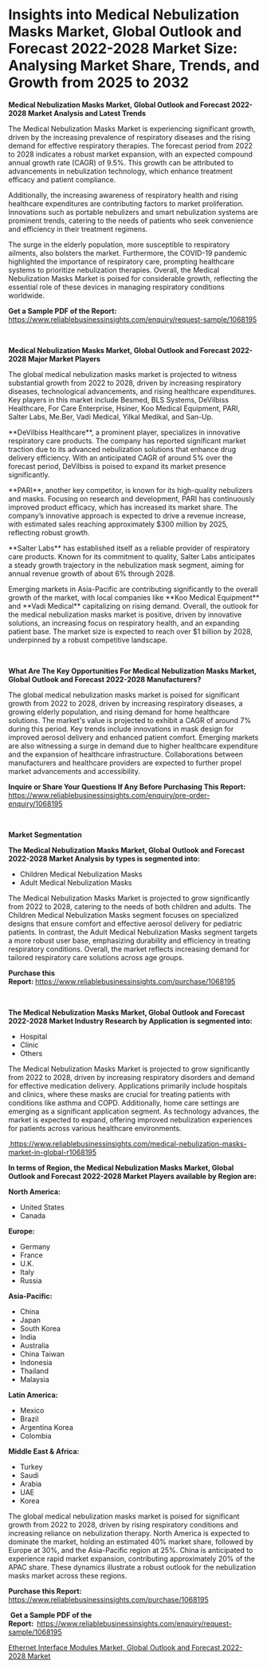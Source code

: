 <p><h1>Insights into Medical Nebulization Masks Market, Global Outlook and Forecast 2022-2028 Market Size: Analysing Market Share, Trends, and Growth from 2025 to 2032</h1></p><p><strong>Medical Nebulization Masks Market, Global Outlook and Forecast 2022-2028 Market Analysis and Latest Trends</strong></p>
<p><p>The Medical Nebulization Masks Market is experiencing significant growth, driven by the increasing prevalence of respiratory diseases and the rising demand for effective respiratory therapies. The forecast period from 2022 to 2028 indicates a robust market expansion, with an expected compound annual growth rate (CAGR) of 9.5%. This growth can be attributed to advancements in nebulization technology, which enhance treatment efficacy and patient compliance. </p><p>Additionally, the increasing awareness of respiratory health and rising healthcare expenditures are contributing factors to market proliferation. Innovations such as portable nebulizers and smart nebulization systems are prominent trends, catering to the needs of patients who seek convenience and efficiency in their treatment regimens. </p><p>The surge in the elderly population, more susceptible to respiratory ailments, also bolsters the market. Furthermore, the COVID-19 pandemic highlighted the importance of respiratory care, prompting healthcare systems to prioritize nebulization therapies. Overall, the Medical Nebulization Masks Market is poised for considerable growth, reflecting the essential role of these devices in managing respiratory conditions worldwide.</p></p>
<p><strong>Get a Sample PDF of the Report:&nbsp;</strong> <a href="https://www.reliablebusinessinsights.com/enquiry/request-sample/1068195?utm_campaign=2709&utm_medium=2&utm_source=Github&utm_content=ia&utm_term=21032025&utm_id=medical-nebulization-masks-market-global-outlook-and-forecast-2022-2028">https://www.reliablebusinessinsights.com/enquiry/request-sample/1068195</a></p>
<p>&nbsp;</p>
<p><strong>Medical Nebulization Masks Market, Global Outlook and Forecast 2022-2028 Major Market Players</strong></p>
<p><p>The global medical nebulization masks market is projected to witness substantial growth from 2022 to 2028, driven by increasing respiratory diseases, technological advancements, and rising healthcare expenditures. Key players in this market include Besmed, BLS Systems, DeVilbiss Healthcare, For Care Enterprise, Hsiner, Koo Medical Equipment, PARI, Salter Labs, Me.Ber, Vadi Medical, Yilkal Medikal, and San-Up.</p><p>**DeVilbiss Healthcare**, a prominent player, specializes in innovative respiratory care products. The company has reported significant market traction due to its advanced nebulization solutions that enhance drug delivery efficiency. With an anticipated CAGR of around 5% over the forecast period, DeVilbiss is poised to expand its market presence significantly.</p><p>**PARI**, another key competitor, is known for its high-quality nebulizers and masks. Focusing on research and development, PARI has continuously improved product efficacy, which has increased its market share. The company’s innovative approach is expected to drive a revenue increase, with estimated sales reaching approximately $300 million by 2025, reflecting robust growth.</p><p>**Salter Labs** has established itself as a reliable provider of respiratory care products. Known for its commitment to quality, Salter Labs anticipates a steady growth trajectory in the nebulization mask segment, aiming for annual revenue growth of about 6% through 2028.</p><p>Emerging markets in Asia-Pacific are contributing significantly to the overall growth of the market, with local companies like **Koo Medical Equipment** and **Vadi Medical** capitalizing on rising demand. Overall, the outlook for the medical nebulization masks market is positive, driven by innovative solutions, an increasing focus on respiratory health, and an expanding patient base. The market size is expected to reach over $1 billion by 2028, underpinned by a robust competitive landscape.</p></p>
<p>&nbsp;</p>
<p><strong>What Are The Key Opportunities For Medical Nebulization Masks Market, Global Outlook and Forecast 2022-2028 Manufacturers?</strong></p>
<p><p>The global medical nebulization masks market is poised for significant growth from 2022 to 2028, driven by increasing respiratory diseases, a growing elderly population, and rising demand for home healthcare solutions. The market's value is projected to exhibit a CAGR of around 7% during this period. Key trends include innovations in mask design for improved aerosol delivery and enhanced patient comfort. Emerging markets are also witnessing a surge in demand due to higher healthcare expenditure and the expansion of healthcare infrastructure. Collaborations between manufacturers and healthcare providers are expected to further propel market advancements and accessibility.</p></p>
<p><strong>Inquire or Share Your Questions If Any Before Purchasing This Report:</strong> <a href="https://www.reliablebusinessinsights.com/enquiry/pre-order-enquiry/1068195?utm_campaign=2709&utm_medium=2&utm_source=Github&utm_content=ia&utm_term=21032025&utm_id=medical-nebulization-masks-market-global-outlook-and-forecast-2022-2028">https://www.reliablebusinessinsights.com/enquiry/pre-order-enquiry/1068195</a></p>
<p>&nbsp;</p>
<p><strong>Market Segmentation</strong></p>
<p><strong>The Medical Nebulization Masks Market, Global Outlook and Forecast 2022-2028 Market Analysis by types is segmented into:</strong></p>
<p><ul><li>Children Medical Nebulization Masks</li><li>Adult Medical Nebulization Masks</li></ul></p>
<p><p>The Medical Nebulization Masks Market is projected to grow significantly from 2022 to 2028, catering to the needs of both children and adults. The Children Medical Nebulization Masks segment focuses on specialized designs that ensure comfort and effective aerosol delivery for pediatric patients. In contrast, the Adult Medical Nebulization Masks segment targets a more robust user base, emphasizing durability and efficiency in treating respiratory conditions. Overall, the market reflects increasing demand for tailored respiratory care solutions across age groups.</p></p>
<p><strong>Purchase this Report:&nbsp;</strong><a href="https://www.reliablebusinessinsights.com/purchase/1068195?utm_campaign=2709&utm_medium=2&utm_source=Github&utm_content=ia&utm_term=21032025&utm_id=medical-nebulization-masks-market-global-outlook-and-forecast-2022-2028">https://www.reliablebusinessinsights.com/purchase/1068195</a></p>
<p>&nbsp;</p>
<p><strong>The Medical Nebulization Masks Market, Global Outlook and Forecast 2022-2028 Market Industry Research by Application is segmented into:</strong></p>
<p><ul><li>Hospital</li><li>Clinic</li><li>Others</li></ul></p>
<p><p>The Medical Nebulization Masks Market is projected to grow significantly from 2022 to 2028, driven by increasing respiratory disorders and demand for effective medication delivery. Applications primarily include hospitals and clinics, where these masks are crucial for treating patients with conditions like asthma and COPD. Additionally, home care settings are emerging as a significant application segment. As technology advances, the market is expected to expand, offering improved nebulization experiences for patients across various healthcare environments.</p></p>
<p><a href="https://www.reliablebusinessinsights.com/medical-nebulization-masks-market-in-global-r1068195?utm_campaign=2709&utm_medium=2&utm_source=Github&utm_content=ia&utm_term=21032025&utm_id=medical-nebulization-masks-market-global-outlook-and-forecast-2022-2028">&nbsp;https://www.reliablebusinessinsights.com/medical-nebulization-masks-market-in-global-r1068195</a></p>
<p><strong>In terms of Region, the Medical Nebulization Masks Market, Global Outlook and Forecast 2022-2028 Market Players available by Region are:</strong></p>
<p>
    <p> <strong> North America: </strong>
        <ul>
            <li>United States</li>
            <li>Canada</li>
        </ul>
        </p> 
    <p> <strong> Europe: </strong>
        <ul>
            <li>Germany</li>
            <li>France</li>
            <li>U.K.</li>
            <li>Italy</li>
            <li>Russia</li>
        </ul>
        </p> 
    <p> <strong> Asia-Pacific: </strong>
        <ul>
            <li>China</li>
            <li>Japan</li>
            <li>South Korea</li>
            <li>India</li>
            <li>Australia</li>
            <li>China Taiwan</li>
            <li>Indonesia</li>
            <li>Thailand</li>
            <li>Malaysia</li>
        </ul>
        </p> 
    <p> <strong> Latin America: </strong>
        <ul>
            <li>Mexico</li>
            <li>Brazil</li>
            <li>Argentina Korea</li>
            <li>Colombia</li>
        </ul>
        </p> 
    <p> <strong> Middle East & Africa: </strong>
        <ul>
            <li>Turkey</li>
            <li>Saudi</li>
            <li>Arabia</li>
            <li>UAE</li>
            <li>Korea</li>
        </ul>
    </p>
    </p>
<p><p>The global medical nebulization masks market is poised for significant growth from 2022 to 2028, driven by rising respiratory conditions and increasing reliance on nebulization therapy. North America is expected to dominate the market, holding an estimated 40% market share, followed by Europe at 30%, and the Asia-Pacific region at 25%. China is anticipated to experience rapid market expansion, contributing approximately 20% of the APAC share. These dynamics illustrate a robust outlook for the nebulization masks market across these regions.</p></p>
<p><strong>Purchase this Report: </strong><a href="https://www.reliablebusinessinsights.com/purchase/1068195?utm_campaign=2709&utm_medium=2&utm_source=Github&utm_content=ia&utm_term=21032025&utm_id=medical-nebulization-masks-market-global-outlook-and-forecast-2022-2028">https://www.reliablebusinessinsights.com/purchase/1068195</a></p>
<p>&nbsp;<strong>Get a Sample PDF of the Report:&nbsp;&nbsp;</strong><a href="https://www.reliablebusinessinsights.com/enquiry/request-sample/1068195?utm_campaign=2709&utm_medium=2&utm_source=Github&utm_content=ia&utm_term=21032025&utm_id=medical-nebulization-masks-market-global-outlook-and-forecast-2022-2028">https://www.reliablebusinessinsights.com/enquiry/request-sample/1068195</a></p>
<p><strong></strong></p>
<p><p><a href="https://github.com/akrachveslov/Market-Research-Report-List-1/blob/main/ethernet-interface-modules-market-global-outlook-and-forecast-2022-2028-market.md?utm_campaign=2709&utm_medium=2&utm_source=Github&utm_content=ia&utm_term=21032025&utm_id=medical-nebulization-masks-market-global-outlook-and-forecast-2022-2028">Ethernet Interface Modules Market, Global Outlook and Forecast 2022-2028 Market</a></p></p>